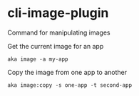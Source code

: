 # cli-image-plugin

Command for manipulating images

Get the current image for an app

```
aka image -a my-app
```

Copy the image from one app to another

```
aka image:copy -s one-app -t second-app
```
